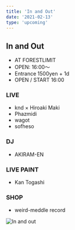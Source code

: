 ```yaml
---
title: 'In and Out'
date: '2021-02-13'
type: 'upcoming'
---
```


## In and Out
* AT  FORESTLIMIT
* OPEN: 16:00～
* Entrance 1500yen + 1d
* OPEN / START 16:00

### LIVE
* knd × Hiroaki Maki
* Phazmidi
* wagot
* sofheso

### DJ
* AKIRAM-EN

### LIVE PAINT
* Kan Togashi

### SHOP
* weird-meddle record

![In and out](https://twitter.com/TohruIioka/status/1358139597083926529/photo/1)